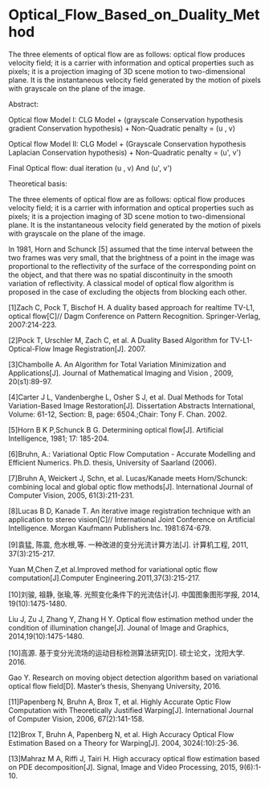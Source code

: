 # Optical_Flow_Based_on_Duality_Method
  The three elements of optical flow are as follows: optical flow produces velocity field; it is a carrier with information and optical properties such as pixels; it is a projection imaging of 3D scene motion to two-dimensional plane. It is the instantaneous velocity field generated by the motion of pixels with grayscale on the plane of the image.

Abstract:

Optical flow Model I: CLG Model + (grayscale Conservation hypothesis gradient Conservation hypothesis) + Non-Quadratic penalty = (u , v)

Optical flow Model II: CLG Model + (Grayscale Conservation hypothesis Laplacian Conservation hypothesis) + Non-Quadratic penalty = (u', v')

Final Optical flow: dual iteration (u , v) And (u', v')

Theoretical basis:

  The three elements of optical flow are as follows: optical flow produces velocity field; it is a carrier with information and optical properties such as pixels; it is a projection imaging of 3D scene motion to two-dimensional plane. It is the instantaneous velocity field generated by the motion of pixels with grayscale on the plane of the image.

  In 1981, Horn and Schunck [5] assumed that the time interval between the two frames was very small, that the brightness of a point in the image was proportional to the reflectivity of the surface of the corresponding point on the object, and that there was no spatial discontinuity in the smooth variation of reflectivity. A classical model of optical flow algorithm is proposed in the case of excluding the objects from blocking each other.
  
[1]Zach C, Pock T, Bischof H. A duality based approach for realtime TV-L1, optical flow[C]// Dagm Conference on Pattern Recognition. Springer-Verlag, 2007:214-223.

[2]Pock T, Urschler M, Zach C, et al. A Duality Based Algorithm for TV-L1-Optical-Flow Image Registration[J]. 2007.

[3]Chambolle A. An Algorithm for Total Variation Minimization and Applications[J]. Journal of Mathematical Imaging and Vision , 2009, 20(s1):89-97.

[4]Carter J L, Vandenberghe L, Osher S J, et al. Dual Methods for Total Variation-Based Image Restoration[J]. Dissertation Abstracts International, Volume: 61-12, Section: B, page: 6504.;Chair: Tony F. Chan. 2002.

[5]Horn B K P,Schunck B G. Determining optical flow[J]. Artificial Intelligence, 1981; 17: 185-204.

[6]Bruhn, A.: Variational Optic Flow Computation - Accurate Modelling and Efficient Numerics. Ph.D. thesis, University of Saarland (2006).

[7]Bruhn A, Weickert J, Schn, et al. Lucas/Kanade meets Horn/Schunck: combining local and global optic flow methods[J]. International Journal of Computer Vision, 2005, 61(3):211-231.

[8]Lucas B D, Kanade T. An iterative image registration technique with an application to stereo vision[C]// International Joint Conference on Artificial Intelligence. Morgan Kaufmann Publishers Inc. 1981:674-679.

[9]袁猛, 陈震, 危水根,等. 一种改进的变分光流计算方法[J]. 计算机工程, 2011, 37(3):215-217.

Yuan M,Chen Z,et al.Improved method for variational optic flow computation[J].Computer Engineering.2011,37(3):215-217.

[10]刘骏, 祖静, 张瑜,等. 光照变化条件下的光流估计[J]. 中国图象图形学报, 2014, 19(10):1475-1480.

Liu J, Zu J, Zhang Y, Zhang H Y. Optical flow estimation method under the condition of illumination change[J]. Jounal of Image and Graphics, 2014,19(10):1475-1480.

[10]高源. 基于变分光流场的运动目标检测算法研究[D]. 硕士论文，沈阳大学. 2016.

Gao Y. Research on moving object detection algorithm based on variational optical flow field[D]. Master’s thesis, Shenyang University, 2016.

[11]Papenberg N, Bruhn A, Brox T, et al. Highly Accurate Optic Flow Computation with Theoretically Justified Warping[J]. International Journal of Computer Vision, 2006, 67(2):141-158.

[12]Brox T, Bruhn A, Papenberg N, et al. High Accuracy Optical Flow Estimation Based on a Theory for Warping[J]. 2004, 3024(:10):25-36.

[13]Mahraz M A, Riffi J, Tairi H. High accuracy optical flow estimation based on PDE decomposition[J]. Signal, Image and Video Processing, 2015, 9(6):1-10.
